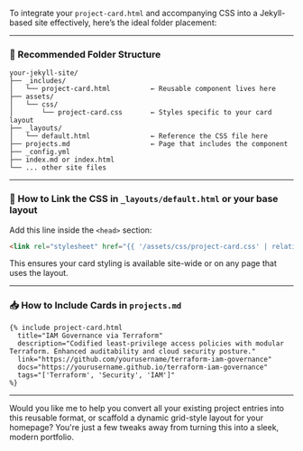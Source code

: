To integrate your `project-card.html` and accompanying CSS into a Jekyll-based site effectively, here’s the ideal folder placement:

---

### 📁 Recommended Folder Structure

```
your-jekyll-site/
├── _includes/
│   └── project-card.html          ← Reusable component lives here
├── assets/
│   └── css/
│       └── project-card.css       ← Styles specific to your card layout
├── _layouts/
│   └── default.html               ← Reference the CSS file here
├── projects.md                    ← Page that includes the component
├── _config.yml
├── index.md or index.html
└── ... other site files
```

---

### 🔗 How to Link the CSS in `_layouts/default.html` or your base layout

Add this line inside the `<head>` section:

```html
<link rel="stylesheet" href="{{ '/assets/css/project-card.css' | relative_url }}">
```

This ensures your card styling is available site-wide or on any page that uses the layout.

---

### 📥 How to Include Cards in `projects.md`

```liquid
{% include project-card.html
  title="IAM Governance via Terraform"
  description="Codified least-privilege access policies with modular Terraform. Enhanced auditability and cloud security posture."
  link="https://github.com/yourusername/terraform-iam-governance"
  docs="https://yourusername.github.io/terraform-iam-governance"
  tags="['Terraform', 'Security', 'IAM']"
%}
```

---

Would you like me to help you convert all your existing project entries into this reusable format, or scaffold a dynamic grid-style layout for your homepage? You're just a few tweaks away from turning this into a sleek, modern portfolio.
